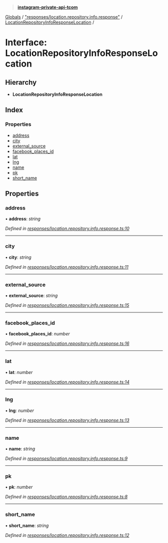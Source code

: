 > **[instagram-private-api-tcom](../README.md)**

[Globals](../README.md) / ["responses/location.repository.info.response"](../modules/_responses_location_repository_info_response_.md) / [LocationRepositoryInfoResponseLocation](_responses_location_repository_info_response_.locationrepositoryinforesponselocation.md) /

# Interface: LocationRepositoryInfoResponseLocation

## Hierarchy

* **LocationRepositoryInfoResponseLocation**

## Index

### Properties

* [address](_responses_location_repository_info_response_.locationrepositoryinforesponselocation.md#address)
* [city](_responses_location_repository_info_response_.locationrepositoryinforesponselocation.md#city)
* [external_source](_responses_location_repository_info_response_.locationrepositoryinforesponselocation.md#external_source)
* [facebook_places_id](_responses_location_repository_info_response_.locationrepositoryinforesponselocation.md#facebook_places_id)
* [lat](_responses_location_repository_info_response_.locationrepositoryinforesponselocation.md#lat)
* [lng](_responses_location_repository_info_response_.locationrepositoryinforesponselocation.md#lng)
* [name](_responses_location_repository_info_response_.locationrepositoryinforesponselocation.md#name)
* [pk](_responses_location_repository_info_response_.locationrepositoryinforesponselocation.md#pk)
* [short_name](_responses_location_repository_info_response_.locationrepositoryinforesponselocation.md#short_name)

## Properties

###  address

• **address**: *string*

*Defined in [responses/location.repository.info.response.ts:10](https://github.com/cuonglnhust/instagram-private-api-tcom/blob/3e16058/src/responses/location.repository.info.response.ts#L10)*

___

###  city

• **city**: *string*

*Defined in [responses/location.repository.info.response.ts:11](https://github.com/cuonglnhust/instagram-private-api-tcom/blob/3e16058/src/responses/location.repository.info.response.ts#L11)*

___

###  external_source

• **external_source**: *string*

*Defined in [responses/location.repository.info.response.ts:15](https://github.com/cuonglnhust/instagram-private-api-tcom/blob/3e16058/src/responses/location.repository.info.response.ts#L15)*

___

###  facebook_places_id

• **facebook_places_id**: *number*

*Defined in [responses/location.repository.info.response.ts:16](https://github.com/cuonglnhust/instagram-private-api-tcom/blob/3e16058/src/responses/location.repository.info.response.ts#L16)*

___

###  lat

• **lat**: *number*

*Defined in [responses/location.repository.info.response.ts:14](https://github.com/cuonglnhust/instagram-private-api-tcom/blob/3e16058/src/responses/location.repository.info.response.ts#L14)*

___

###  lng

• **lng**: *number*

*Defined in [responses/location.repository.info.response.ts:13](https://github.com/cuonglnhust/instagram-private-api-tcom/blob/3e16058/src/responses/location.repository.info.response.ts#L13)*

___

###  name

• **name**: *string*

*Defined in [responses/location.repository.info.response.ts:9](https://github.com/cuonglnhust/instagram-private-api-tcom/blob/3e16058/src/responses/location.repository.info.response.ts#L9)*

___

###  pk

• **pk**: *number*

*Defined in [responses/location.repository.info.response.ts:8](https://github.com/cuonglnhust/instagram-private-api-tcom/blob/3e16058/src/responses/location.repository.info.response.ts#L8)*

___

###  short_name

• **short_name**: *string*

*Defined in [responses/location.repository.info.response.ts:12](https://github.com/cuonglnhust/instagram-private-api-tcom/blob/3e16058/src/responses/location.repository.info.response.ts#L12)*